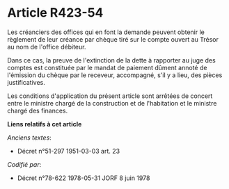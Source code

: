 # Article R423-54

Les créanciers des offices qui en font la demande peuvent obtenir le règlement de leur créance par chèque tiré sur le compte
ouvert au Trésor au nom de l'office débiteur.

Dans ce cas, la preuve de l'extinction de la dette à rapporter au juge des comptes est constituée par le mandat de paiement
dûment annoté de l'émission du chèque par le receveur, accompagné, s'il y a lieu, des pièces justificatives.

Les conditions d'application du présent article sont arrêtées de concert entre le ministre chargé de la construction et de
l'habitation et le ministre chargé des finances.

**Liens relatifs à cet article**

_Anciens textes_:

  - Décret n°51-297 1951-03-03 art. 23

_Codifié par_:

  - Décret n°78-622 1978-05-31 JORF 8 juin 1978
